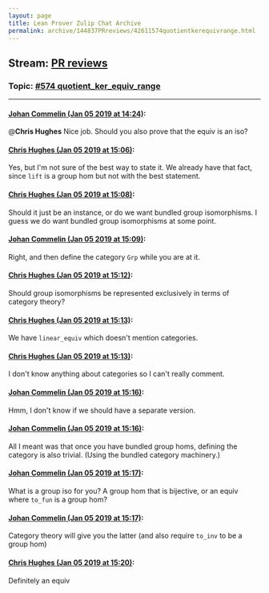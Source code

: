 ```yaml
---
layout: page
title: Lean Prover Zulip Chat Archive 
permalink: archive/144837PRreviews/42611574quotientkerequivrange.html
---
```


## Stream: [PR reviews](index.html)
### Topic: [#574 quotient_ker_equiv_range](42611574quotientkerequivrange.html)

---

#### [Johan Commelin (Jan 05 2019 at 14:24)](https://leanprover.zulipchat.com/#narrow/stream/144837-PR%20reviews/topic/%23574%20quotient_ker_equiv_range/near/154473405):
@**Chris Hughes** Nice job. Should you also prove that the equiv is an iso?

#### [Chris Hughes (Jan 05 2019 at 15:06)](https://leanprover.zulipchat.com/#narrow/stream/144837-PR%20reviews/topic/%23574%20quotient_ker_equiv_range/near/154474606):
Yes, but I'm not sure of the best way to state it. We already have that fact, since `lift` is a group hom but not with the best statement.

#### [Chris Hughes (Jan 05 2019 at 15:08)](https://leanprover.zulipchat.com/#narrow/stream/144837-PR%20reviews/topic/%23574%20quotient_ker_equiv_range/near/154474663):
Should it just be an instance, or do we want bundled group isomorphisms. I guess we do want bundled group isomorphisms at some point.

#### [Johan Commelin (Jan 05 2019 at 15:09)](https://leanprover.zulipchat.com/#narrow/stream/144837-PR%20reviews/topic/%23574%20quotient_ker_equiv_range/near/154474671):
Right, and then define the category `Grp` while you are at it.

#### [Chris Hughes (Jan 05 2019 at 15:12)](https://leanprover.zulipchat.com/#narrow/stream/144837-PR%20reviews/topic/%23574%20quotient_ker_equiv_range/near/154474777):
Should group isomorphisms be represented exclusively in terms of category theory?

#### [Chris Hughes (Jan 05 2019 at 15:13)](https://leanprover.zulipchat.com/#narrow/stream/144837-PR%20reviews/topic/%23574%20quotient_ker_equiv_range/near/154474788):
We have `linear_equiv` which doesn't mention categories.

#### [Chris Hughes (Jan 05 2019 at 15:13)](https://leanprover.zulipchat.com/#narrow/stream/144837-PR%20reviews/topic/%23574%20quotient_ker_equiv_range/near/154474789):
I don't know anything about categories so I can't really comment.

#### [Johan Commelin (Jan 05 2019 at 15:16)](https://leanprover.zulipchat.com/#narrow/stream/144837-PR%20reviews/topic/%23574%20quotient_ker_equiv_range/near/154474887):
Hmm, I don't know if we should have a separate version.

#### [Johan Commelin (Jan 05 2019 at 15:16)](https://leanprover.zulipchat.com/#narrow/stream/144837-PR%20reviews/topic/%23574%20quotient_ker_equiv_range/near/154474888):
All I meant was that once you have bundled group homs, defining the category is also trivial. (Using the bundled category machinery.)

#### [Johan Commelin (Jan 05 2019 at 15:17)](https://leanprover.zulipchat.com/#narrow/stream/144837-PR%20reviews/topic/%23574%20quotient_ker_equiv_range/near/154474899):
What is a group iso for you? A group hom that is bijective, or an equiv where `to_fun` is a group hom?

#### [Johan Commelin (Jan 05 2019 at 15:17)](https://leanprover.zulipchat.com/#narrow/stream/144837-PR%20reviews/topic/%23574%20quotient_ker_equiv_range/near/154474901):
Category theory will give you the latter (and also require `to_inv` to be a group hom)

#### [Chris Hughes (Jan 05 2019 at 15:20)](https://leanprover.zulipchat.com/#narrow/stream/144837-PR%20reviews/topic/%23574%20quotient_ker_equiv_range/near/154475012):
Definitely an equiv

